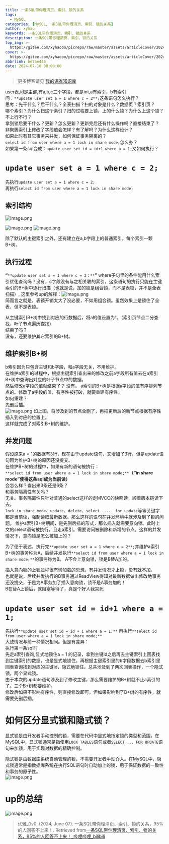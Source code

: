 ```yaml
---
title: 一条SQL带你理清页、索引、锁的关系
tags:
  - MySQL
categories: [MySQL,一条SQL带你理清页、索引、锁的关系]
author: xyhao
keywords: 一条SQL带你理清页、索引、锁的关系
description: 一条SQL带你理清页、索引、锁的关系
top_img: >-
  https://gitee.com/xyhaooo/picrepo/raw/master/assets/articleCover/2024-07-10-Index.png
cover: >-
  https://gitee.com/xyhaooo/picrepo/raw/master/assets/articleCover/2024-07-10-Index.png
abbrlink: be7ae446
date: 2024-07-10 00:00:00
---
```


> 更多博客请见 [我的语雀知识库](https://www.yuque.com/u41117719/xd1qgc)

user表,id是主键,有a,b,c三个字段，都是int,a有索引，b有索引  
问：`**update user set a = 1 where c = 2**;`这条语句怎么执行？  
思考：先干什么？后干什么？全表扫描？扫的对象是什么？数据页？索引页？  
哪个素引？为什么扫这个素引？扫的过程要上锁，上的什么锁？为什么上这个锁？不上行不行？  
拿到锁后要干什么？更新？怎么更新？更新完后还有什么操作吗？直接结束了？  
非聚簇索引上修改了字段值会怎样？有了解吗？为什么这样设计？  
如果此时有其它事务来并发，如何保证事务隔离的？  
`select id from user where a = 1 lock in share mode;`怎么办？    
如果第一条sql变成：`update user set id = id+1 where a = 1;`又如何执行？   


# `update user set a = 1 where c = 2;`  
先执行`update user set a = 1 where c = 2;`  
再执行`select id from user where a = 1 lock in share mode;`  
## 索引结构

![image.png](https://gitee.com/xyhaooo/picrepo/raw/master/assets/articleSource/2024-07-10-MySQL/img.png)

![image.png](https://gitee.com/xyhaooo/picrepo/raw/master/assets/articleSource/2024-07-10-MySQL/img_1.png)
![image.png](https://gitee.com/xyhaooo/picrepo/raw/master/assets/articleSource/2024-07-10-MySQL/img_2.png)

除了默认的主键索引之外，还有建立在a,b字段上的普通索引。每个索引一颗B+树。  
## 执行过程
**“**`**update user set a = 1 where c = 2；**`**”**
where子句里的条件能用什么索引优化查询吗？没有，c字段没有与之相关联的索引，这条语句的执行只能在主键索引的B+树中逐行扫描（也就是说，加的锁是组合锁，而不是表锁，并不是全表扫描）,
这里参考up的解释：![image.png](https://gitee.com/xyhaooo/picrepo/raw/master/assets/articleSource/2024-07-10-MySQL/img_3.png)  
简而言之就是，表锁开销太大了没必要，不如用组合锁。虽然效果上是锁住了全表，但不是表锁。  

从主键索引B+树中找到对应的行数据后，将a的值设置为1。（索引页节点二分查找，叶子节点遍历查找）  
结束了吗？  
没有，还要维护其它索引的B+树。  
## 维护索引B+树
b索引因为只包含主键和b字段，和a字段无关，不用维护。  
在维护a索引的过程中，根据主键索引查出来的修改之前a字段所有值去在a索引B+树中查询出对应的叶子节点中的数据。  
然后修改a字段的值就结束了？
没有。
a索引的B+树是根据a字段的值有序排列节点的。修改了a字段的值，有序性被打破，就要重建有序性。  
如何重建？  
先删后插。  
![image.png](https://gitee.com/xyhaooo/picrepo/raw/master/assets/articleSource/2024-07-10-MySQL/img_4.png)
如上图，将涉及到的节点全删了，再把更新后的新节点根据有序性插入到对应的位置上。    
这样就完成了对索引B+树的维护。  
## 并发问题
假设原来a = 1的数据有3行，现在由于update语句，又增加了3行，但是update语句因为维护B+树的原因还没提交。    
在维护B+树的过程中，如果有新的语句被执行：  
`**select id from user where a = 1 lock in share mode;**`**（“in share mode”使得这条sql成为当前读）**  
会怎么样？查出来3条还是6条？    
和事务隔离性有关吗？    
无关。事务隔离性只针对普通的select这样的走MVCC的快照读，顺着版本链读下去。    
`lock in share mode`、`update`、`delete`、`select ..... for update`等等关键字都是当前读，强制读取最新数据。那么这样的语句在并发环境中就涉及到了锁的问题。
维护a索引B+树期间，是先删后插的形式，那么插入就需要意向锁。此时上文的select语句被执行，且走a索引。需要访问被删除和新增的节点。这样的并发情况下，意向锁是怎么被加上的？

为了便于表述，执行完`**update user set a = 1 where c = 2**;`并维护a索引B+树的事务称为A，后续并发执行`**select id from user where a = 1 lock in share mode;**`的事务称为B。
A不会上意向锁，锁是B替A加的。  

插入意向锁的上锁过程很有懒加载的思想。有并发情况才上锁，没有就不加。  
也就是说，后续并发执行的B事务通过ReadView得知对最新数据做出修改地事务还没提交，于是为A事务加了插入意向锁，锁不是A事务加的！  
B在替A上锁后，就阻塞等待了，真是个好人我哭死  



# `update user set id = id+1 where a = 1;`
先执行`**update user set id = id + 1 where a = 1;**`
再执行`**select id from user where a = 1 lock in share mode;**`  
大致情况与前一种情况相同。但是有差异：  
执行第一条sql时  
先走a索引查询,显式地锁住a = 1 的记录，拿到主键id之后再去主键索引上回表找到主键索引的数据，也是显式地锁住。再根据主键索引里的b字段数据去b索引里回表查询找到对应的主键id，隐式地锁住。总共涉及到了两次回表操作，一个隐式锁，两个显式锁。  
由于本次的update语句涉及到了修改主键，那么需要维护的B+树就不止a索引的了。三个B+树都要维护。  
修改后如果不影响有序性，则直接修改即可，但如果影响到了B+树的有序性，就需要先删后插。  

# 如何区分显式锁和隐式锁？
显式锁是由开发者手动控制的锁，需要在代码中显式地指定锁的类型和范围。在MySQL中，显式锁通常是指使用`LOCK TABLES`语句或者`SELECT ... FOR UPDATE`语句来加锁，用于实现对数据的精确控制。

隐式锁是由数据库系统自动管理的锁，不需要开发者手动介入。在MySQL中，隐式锁通常是指数据库系统在执行SQL语句时自动加上的锁，用于保证数据的一致性和事务的原子性。  
![image.png](https://gitee.com/xyhaooo/picrepo/raw/master/assets/articleSource/2024-07-10-MySQL/img_5.png)
# up的总结
![image.png](https://gitee.com/xyhaooo/picrepo/raw/master/assets/articleSource/2024-07-10-MySQL/img_6.png)


> 优雅_0v0. (2024, June 07). 一条SQL带你理清页、索引、锁的关系，95%的人回答不上来！. Retrieved from[一条SQL带你理清页、索引、锁的关系，95%的人回答不上来！_哔哩哔哩_bilibili](https://www.bilibili.com/video/BV1CM4m127Uq?vd_source=6df57b2b8470f0f2c9187d097a219270)








